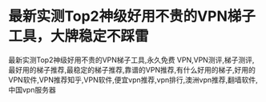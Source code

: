 # 最新实测Top2神级好用不贵的VPN梯子工具，大牌稳定不踩雷
最新实测Top2神级好用不贵的VPN梯子工具,永久免费 VPN,VPN测评,梯子测评,最好用的梯子推荐,最稳定的梯子推荐,靠谱的VPN推荐,有什么好用的梯子,好用的VPN软件,VPN推荐知乎,VPN软件,便宜vpn推荐,vpn排行,澳洲vpn推荐,翻墙软件,中国vpn服务器
